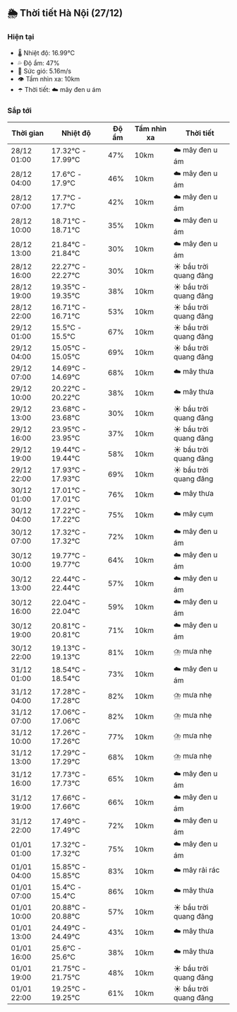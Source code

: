 ## 🌦️ Thời tiết Hà Nội (27/12)

### Hiện tại

- 🌡️ Nhiệt độ: 16.99℃
- 💦 Độ ẩm: 47%
- 💨 Sức gió: 5.16m/s
- 👁️ Tầm nhìn xa: 10km
- ☂️ Thời tiết: ☁️ mây đen u ám

### Sắp tới

| Thời gian | Nhiệt độ | Độ ẩm | Tầm nhìn xa | Thời tiết |
| --- | --- | --- | --- | --- |
| 28/12 01:00 | 17.32℃ - 17.99℃ | 47% | 10km | ☁️ mây đen u ám |
| 28/12 04:00 | 17.6℃ - 17.9℃ | 46% | 10km | ☁️ mây đen u ám |
| 28/12 07:00 | 17.7℃ - 17.7℃ | 42% | 10km | ☁️ mây đen u ám |
| 28/12 10:00 | 18.71℃ - 18.71℃ | 35% | 10km | ☁️ mây đen u ám |
| 28/12 13:00 | 21.84℃ - 21.84℃ | 30% | 10km | ☁️ mây đen u ám |
| 28/12 16:00 | 22.27℃ - 22.27℃ | 30% | 10km | ☀️ bầu trời quang đãng |
| 28/12 19:00 | 19.35℃ - 19.35℃ | 38% | 10km | ☀️ bầu trời quang đãng |
| 28/12 22:00 | 16.71℃ - 16.71℃ | 53% | 10km | ☀️ bầu trời quang đãng |
| 29/12 01:00 | 15.5℃ - 15.5℃ | 67% | 10km | ☀️ bầu trời quang đãng |
| 29/12 04:00 | 15.05℃ - 15.05℃ | 69% | 10km | ☀️ bầu trời quang đãng |
| 29/12 07:00 | 14.69℃ - 14.69℃ | 68% | 10km | ☁️ mây thưa |
| 29/12 10:00 | 20.22℃ - 20.22℃ | 38% | 10km | ☁️ mây thưa |
| 29/12 13:00 | 23.68℃ - 23.68℃ | 30% | 10km | ☀️ bầu trời quang đãng |
| 29/12 16:00 | 23.95℃ - 23.95℃ | 37% | 10km | ☀️ bầu trời quang đãng |
| 29/12 19:00 | 19.44℃ - 19.44℃ | 58% | 10km | ☀️ bầu trời quang đãng |
| 29/12 22:00 | 17.93℃ - 17.93℃ | 69% | 10km | ☀️ bầu trời quang đãng |
| 30/12 01:00 | 17.01℃ - 17.01℃ | 76% | 10km | ☁️ mây thưa |
| 30/12 04:00 | 17.22℃ - 17.22℃ | 75% | 10km | ☁️ mây cụm |
| 30/12 07:00 | 17.32℃ - 17.32℃ | 72% | 10km | ☁️ mây đen u ám |
| 30/12 10:00 | 19.77℃ - 19.77℃ | 64% | 10km | ☁️ mây đen u ám |
| 30/12 13:00 | 22.44℃ - 22.44℃ | 57% | 10km | ☁️ mây đen u ám |
| 30/12 16:00 | 22.04℃ - 22.04℃ | 59% | 10km | ☁️ mây đen u ám |
| 30/12 19:00 | 20.81℃ - 20.81℃ | 71% | 10km | ☁️ mây đen u ám |
| 30/12 22:00 | 19.13℃ - 19.13℃ | 81% | 10km | ⛈️ mưa nhẹ |
| 31/12 01:00 | 18.54℃ - 18.54℃ | 73% | 10km | ☁️ mây đen u ám |
| 31/12 04:00 | 17.28℃ - 17.28℃ | 82% | 10km | ⛈️ mưa nhẹ |
| 31/12 07:00 | 17.06℃ - 17.06℃ | 82% | 10km | ⛈️ mưa nhẹ |
| 31/12 10:00 | 17.26℃ - 17.26℃ | 77% | 10km | ⛈️ mưa nhẹ |
| 31/12 13:00 | 17.29℃ - 17.29℃ | 68% | 10km | ⛈️ mưa nhẹ |
| 31/12 16:00 | 17.73℃ - 17.73℃ | 65% | 10km | ☁️ mây đen u ám |
| 31/12 19:00 | 17.66℃ - 17.66℃ | 66% | 10km | ☁️ mây đen u ám |
| 31/12 22:00 | 17.49℃ - 17.49℃ | 72% | 10km | ☁️ mây đen u ám |
| 01/01 01:00 | 17.32℃ - 17.32℃ | 75% | 10km | ☁️ mây đen u ám |
| 01/01 04:00 | 15.85℃ - 15.85℃ | 83% | 10km | ☁️ mây rải rác |
| 01/01 07:00 | 15.4℃ - 15.4℃ | 86% | 10km | ☁️ mây thưa |
| 01/01 10:00 | 20.88℃ - 20.88℃ | 57% | 10km | ☀️ bầu trời quang đãng |
| 01/01 13:00 | 24.49℃ - 24.49℃ | 43% | 10km | ☁️ mây thưa |
| 01/01 16:00 | 25.6℃ - 25.6℃ | 38% | 10km | ☁️ mây thưa |
| 01/01 19:00 | 21.75℃ - 21.75℃ | 48% | 10km | ☀️ bầu trời quang đãng |
| 01/01 22:00 | 19.25℃ - 19.25℃ | 61% | 10km | ☀️ bầu trời quang đãng |
